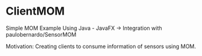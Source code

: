 # ClientMOM
Simple MOM Example Using Java - JavaFX
-> Integration with paulobernardo/SensorMOM

Motivation: Creating clients to consume information of sensors using MOM.
